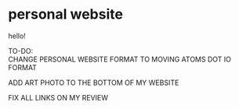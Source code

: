 # personal website 

hello!

TO-DO:  
CHANGE PERSONAL WEBSITE FORMAT TO MOVING ATOMS DOT IO FORMAT   

ADD ART PHOTO TO THE BOTTOM OF MY WEBSITE

FIX ALL LINKS ON MY REVIEW

